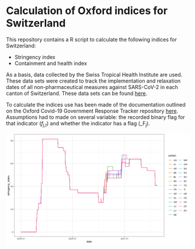 # Calculation of Oxford indices for Switzerland

This repository contains a R script to calculate the following indices for Switzerland:

* Stringency index
* Containment and health index

As a basis, data collected by the Swiss Tropical Health Institute are used. These data sets were created to track the implementation and relaxation dates of all non-pharmaceutical measures against SARS-CoV-2 in each canton of Switzerland. These data sets can be found [here](https://github.com/SwissTPH/COVID_measures_by_canton). 

To calculate the indices use has been made of the documentation outlined on the Oxford Covid-19 Government Response Tracker repository [here](https://github.com/OxCGRT/covid-policy-tracker/blob/master/documentation/index_methodology.md). Assumptions had to made on several variable: the recorded binary flag for that indicator (_f<sub>j,t</sub>_) and whether the indicator has a flag (_F<sub>j</sub>). 

![Alt text](stringency_index.png?raw=true "Title")
